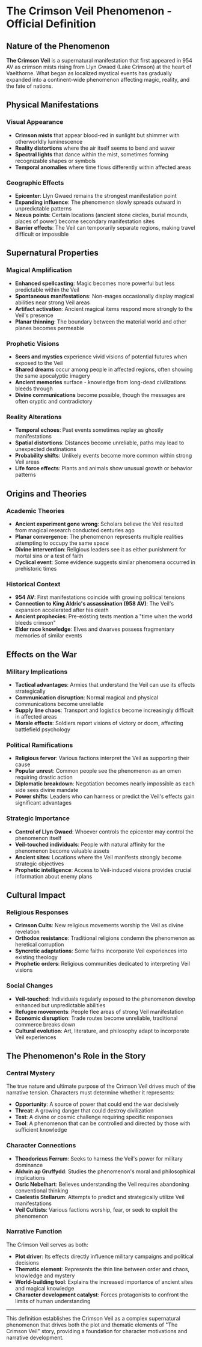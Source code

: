 # The Crimson Veil Phenomenon - Official Definition

## Nature of the Phenomenon

**The Crimson Veil** is a supernatural manifestation that first appeared in 954 AV as crimson mists rising from Llyn Gwaed (Lake Crimson) at the heart of Vaelthorne. What began as localized mystical events has gradually expanded into a continent-wide phenomenon affecting magic, reality, and the fate of nations.

## Physical Manifestations

### **Visual Appearance**
- **Crimson mists** that appear blood-red in sunlight but shimmer with otherworldly luminescence
- **Reality distortions** where the air itself seems to bend and waver
- **Spectral lights** that dance within the mist, sometimes forming recognizable shapes or symbols
- **Temporal anomalies** where time flows differently within affected areas

### **Geographic Effects**
- **Epicenter**: Llyn Gwaed remains the strongest manifestation point
- **Expanding influence**: The phenomenon slowly spreads outward in unpredictable patterns
- **Nexus points**: Certain locations (ancient stone circles, burial mounds, places of power) become secondary manifestation sites
- **Barrier effects**: The Veil can temporarily separate regions, making travel difficult or impossible

## Supernatural Properties

### **Magical Amplification**
- **Enhanced spellcasting**: Magic becomes more powerful but less predictable within the Veil
- **Spontaneous manifestations**: Non-mages occasionally display magical abilities near strong Veil areas
- **Artifact activation**: Ancient magical items respond more strongly to the Veil's presence
- **Planar thinning**: The boundary between the material world and other planes becomes permeable

### **Prophetic Visions**
- **Seers and mystics** experience vivid visions of potential futures when exposed to the Veil
- **Shared dreams** occur among people in affected regions, often showing the same apocalyptic imagery
- **Ancient memories** surface - knowledge from long-dead civilizations bleeds through
- **Divine communications** become possible, though the messages are often cryptic and contradictory

### **Reality Alterations**
- **Temporal echoes**: Past events sometimes replay as ghostly manifestations
- **Spatial distortions**: Distances become unreliable, paths may lead to unexpected destinations
- **Probability shifts**: Unlikely events become more common within strong Veil areas
- **Life force effects**: Plants and animals show unusual growth or behavior patterns

## Origins and Theories

### **Academic Theories**
- **Ancient experiment gone wrong**: Scholars believe the Veil resulted from magical research conducted centuries ago
- **Planar convergence**: The phenomenon represents multiple realities attempting to occupy the same space
- **Divine intervention**: Religious leaders see it as either punishment for mortal sins or a test of faith
- **Cyclical event**: Some evidence suggests similar phenomena occurred in prehistoric times

### **Historical Context**
- **954 AV**: First manifestations coincide with growing political tensions
- **Connection to King Aldric's assassination (958 AV)**: The Veil's expansion accelerated after his death
- **Ancient prophecies**: Pre-existing texts mention a "time when the world bleeds crimson"
- **Elder race knowledge**: Elves and dwarves possess fragmentary memories of similar events

## Effects on the War

### **Military Implications**
- **Tactical advantages**: Armies that understand the Veil can use its effects strategically
- **Communication disruption**: Normal magical and physical communications become unreliable
- **Supply line chaos**: Transport and logistics become increasingly difficult in affected areas
- **Morale effects**: Soldiers report visions of victory or doom, affecting battlefield psychology

### **Political Ramifications**
- **Religious fervor**: Various factions interpret the Veil as supporting their cause
- **Popular unrest**: Common people see the phenomenon as an omen requiring drastic action
- **Diplomatic breakdown**: Negotiation becomes nearly impossible as each side sees divine mandate
- **Power shifts**: Leaders who can harness or predict the Veil's effects gain significant advantages

### **Strategic Importance**
- **Control of Llyn Gwaed**: Whoever controls the epicenter may control the phenomenon itself
- **Veil-touched individuals**: People with natural affinity for the phenomenon become valuable assets
- **Ancient sites**: Locations where the Veil manifests strongly become strategic objectives
- **Prophetic intelligence**: Access to Veil-induced visions provides crucial information about enemy plans

## Cultural Impact

### **Religious Responses**
- **Crimson Cults**: New religious movements worship the Veil as divine revelation
- **Orthodox resistance**: Traditional religions condemn the phenomenon as heretical corruption
- **Syncretic adaptations**: Some faiths incorporate Veil experiences into existing theology
- **Prophetic orders**: Religious communities dedicated to interpreting Veil visions

### **Social Changes**
- **Veil-touched**: Individuals regularly exposed to the phenomenon develop enhanced but unpredictable abilities
- **Refugee movements**: People flee areas of strong Veil manifestation
- **Economic disruption**: Trade routes become unreliable, traditional commerce breaks down
- **Cultural evolution**: Art, literature, and philosophy adapt to incorporate Veil experiences

## The Phenomenon's Role in the Story

### **Central Mystery**
The true nature and ultimate purpose of the Crimson Veil drives much of the narrative tension. Characters must determine whether it represents:
- **Opportunity**: A source of power that could end the war decisively
- **Threat**: A growing danger that could destroy civilization
- **Test**: A divine or cosmic challenge requiring specific responses
- **Tool**: A phenomenon that can be controlled and directed by those with sufficient knowledge

### **Character Connections**
- **Theodoricus Ferrum**: Seeks to harness the Veil's power for military dominance
- **Aldwin ap Gruffydd**: Studies the phenomenon's moral and philosophical implications
- **Osric Nebelhart**: Believes understanding the Veil requires abandoning conventional thinking
- **Caelestis Stellarum**: Attempts to predict and strategically utilize Veil manifestations
- **Veil Cultists**: Various factions worship, fear, or seek to exploit the phenomenon

### **Narrative Function**
The Crimson Veil serves as both:
- **Plot driver**: Its effects directly influence military campaigns and political decisions
- **Thematic element**: Represents the thin line between order and chaos, knowledge and mystery
- **World-building tool**: Explains the increased importance of ancient sites and magical knowledge
- **Character development catalyst**: Forces protagonists to confront the limits of human understanding

---

This definition establishes the Crimson Veil as a complex supernatural phenomenon that drives both the plot and thematic elements of "The Crimson Veil" story, providing a foundation for character motivations and narrative development.
